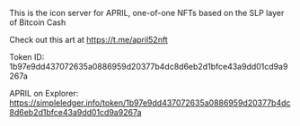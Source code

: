 This is the icon server for APRIL, one-of-one NFTs based on the SLP layer of Bitcoin Cash

Check out this art at https://t.me/april52nft

Token ID: 1b97e9dd437072635a0886959d20377b4dc8d6eb2d1bfce43a9dd01cd9a9267a

APRIL on Explorer: https://simpleledger.info/token/1b97e9dd437072635a0886959d20377b4dc8d6eb2d1bfce43a9dd01cd9a9267a
